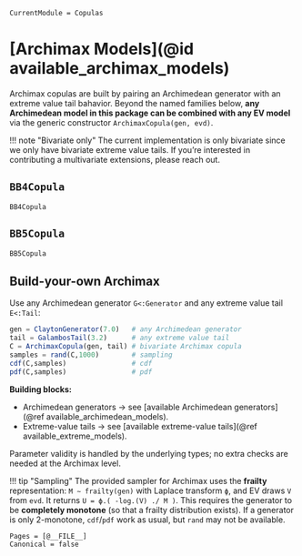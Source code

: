 ```@meta
CurrentModule = Copulas
```

# [Archimax Models](@id available_archimax_models)

Archimax copulas are built by pairing an Archimedean generator with an extreme value tail bahavior. Beyond the named families below, **any Archimedean model in this package can be combined with any EV model** via the generic constructor `ArchimaxCopula(gen, evd)`.

!!! note "Bivariate only"
The current implementation is only bivariate since we only have bivariate extreme value tails. If you’re interested in contributing a multivariate extensions, please reach out.

## `BB4Copula`

```@docs
BB4Copula
```

## `BB5Copula`

```@docs
BB5Copula
```

## Build-your-own Archimax

Use any Archimedean generator `G<:Generator` and any extreme value tail `E<:Tail`:

```julia
gen = ClaytonGenerator(7.0)   # any Archimedean generator
tail = GalambosTail(3.2)      # any extreme value tail
C = ArchimaxCopula(gen, tail) # bivariate Archimax copula
samples = rand(C,1000)        # sampling
cdf(C,samples)                # cdf
pdf(C,samples)                # pdf
```

**Building blocks:**

* Archimedean generators → see \[available Archimedean generators]\(@ref available\_archimedean\_models).
* Extreme-value tails → see \[available extreme-value tails]\(@ref available\_extreme\_models).

Parameter validity is handled by the underlying types; no extra checks are needed at the Archimax level.

!!! tip "Sampling"
The provided sampler for Archimax uses the **frailty** representation: `M ∼ frailty(gen)` with Laplace transform `ϕ`, and EV draws `V` from `evd`. It returns `U = ϕ.( -log.(V) ./ M )`.
This requires the generator to be **completely monotone** (so that a frailty distribution exists). If a generator is only 2-monotone, `cdf`/`pdf` work as usual, but `rand` may not be available.

```@bibliography
Pages = [@__FILE__]
Canonical = false
```

